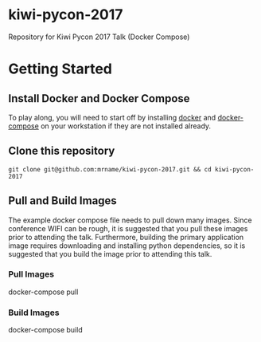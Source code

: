 # kiwi-pycon-2017
Repository for Kiwi Pycon 2017 Talk (Docker Compose)

# Getting Started

## Install Docker and Docker Compose
To play along, you will need to start off by installing [docker](https://docs.docker.com/engine/installation/)
 and [docker-compose](https://docs.docker.com/compose/install/)  on your
workstation if they are not installed already.

## Clone this repository
```
git clone git@github.com:mrname/kiwi-pycon-2017.git && cd kiwi-pycon-2017
```

## Pull and Build Images
The example docker compose file needs to pull down many images. Since conference WIFI can be rough,
it is suggested that you pull these images prior to attending the talk. Furthermore, building the
primary application image requires downloading and installing python dependencies, so it is suggested
that you build the image prior to attending this talk.

### Pull Images
docker-compose pull

### Build Images
docker-compose build

